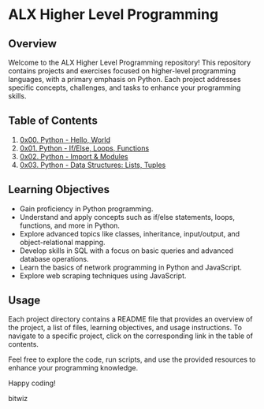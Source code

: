 # ALX Higher Level Programming

## Overview

Welcome to the ALX Higher Level Programming repository! This repository contains projects and exercises focused on higher-level programming languages, with a primary emphasis on Python. Each project addresses specific concepts, challenges, and tasks to enhance your programming skills.

## Table of Contents

1. [0x00. Python - Hello, World](./0x00-python-hello_world/README.md)
2. [0x01. Python - If/Else, Loops, Functions](./0x01-python-if_else_loops_functions/README.md)
3. [0x02. Python - Import & Modules](./0x02-python-import_modules/README.md)
4. [0x03. Python - Data Structures: Lists, Tuples](./0x03-python-data_structures/README.md)

## Learning Objectives

- Gain proficiency in Python programming.
- Understand and apply concepts such as if/else statements, loops, functions, and more in Python.
- Explore advanced topics like classes, inheritance, input/output, and object-relational mapping.
- Develop skills in SQL with a focus on basic queries and advanced database operations.
- Learn the basics of network programming in Python and JavaScript.
- Explore web scraping techniques using JavaScript.

## Usage

Each project directory contains a README file that provides an overview of the project, a list of files, learning objectives, and usage instructions. To navigate to a specific project, click on the corresponding link in the table of contents.

Feel free to explore the code, run scripts, and use the provided resources to enhance your programming knowledge.

Happy coding!

bitwiz
